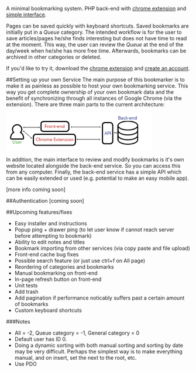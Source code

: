 A minimal bookmarking system. PHP back-end with [chrome extension](https://chrome.google.com/webstore/detail/simple-bookmarker/epecificbpajmadjnlglfhdhccdeceha) and [simple interface](http://kevinalbs.com/bookmarks/front-end/).

Pages can be saved quickly with keyboard shortcuts. Saved bookmarks are initially put in a <i>Queue</i> category. The intended workflow is for the user to save articles/pages he/she finds interesting but does not have time to read at the moment. This way, the user can review the <i>Queue</i> at the end of the day/week when he/she has more free time. Afterwards, bookmarks can be archived in other categories or deleted.

If you'd like to try it, download the [chrome extension](https://chrome.google.com/webstore/detail/simple-bookmarker/epecificbpajmadjnlglfhdhccdeceha) and [create an account](http://kevinalbs.com/bookmarks/front-end/).

##Setting up your own Service
The main purpose of this bookmarker is to make it as painless as possible to host your own bookmarking service. This way you get complete ownership of your own bookmark data and the benefit of synchronizing through all instances of Google Chrome (via the extension). There are three main parts to the current architecture:

![Architecture diagram](/extension/img/diagram.png?raw=true)

In addition, the main interface to review and modify bookmarks is it's own website located alongside the back-end service. So you can access this from any computer. Finally, the back-end service has a simple API which can be easily extended or used (e.g. potential to make an easy mobile app).

[more info coming soon]

##Authentication
[coming soon]

##Upcoming features/fixes
- Easy installer and instructions
- Popup ping + drawer ping (to let user know if cannot reach server before attempting to bookmark)
- Ability to edit notes and titles
- Bookmark importing from other services (via copy paste and file upload)
- Front-end cache bug fixes
- Possible search feature (or just use ctrl+f on All page)
- Reordering of categories and bookmarks
- Manual bookmarking on front-end
- In-page refresh button on front-end
- Unit tests
- Add trash
- Add pagination if performance noticably suffers past a certain amount of bookmarks
- Custom keyboard shortcuts


###Notes
- All = -2, Queue category = -1, General category = 0
- Default user has ID 0.
- Doing a dynamic sorting with both manual sorting and sorting by date may be very difficult. Perhaps the simplest way is to make everything manual, and on insert, set the next to the root, etc.
- Use PDO
